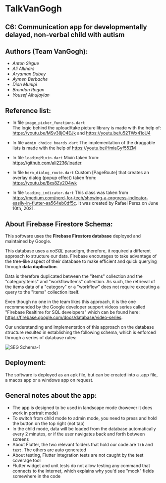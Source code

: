 # TalkVanGogh


## C6: Communication app for developmentally delayed, non-verbal child with autism



## Authors (Team VanGogh):

- *Anton Sirgue*
- *Ali Alkhars*
- *Aryaman Dubey*
- *Aymen Berbache*
- *Dion Munipi*
- *Brendan Rogan*
- *Yousef Alhujaylan*


## Reference list:

- In file `image_picker_functions.dart`    
    The logic behind the upload/take picture library is made with the help of: https://youtu.be/MSv38jO4EJk and https://youtu.be/u52TWx41oU4

- In file `admin_choice_boards.dart`
    The implementation of the draggable lists is made with the help of https://youtu.be/HmiaGyf55ZM

- In file `loadingMixin.dart`
    Mixin taken from: https://github.com/ali2236/loader

- In file `hero_dialog_route.dart`
    Custom [PageRoute] that creates an overlay dialog (popup effect) taken from: https://youtu.be/Bxs8Zy2O4wk

- In file `loading_indicator.dart`
    This class was taken from https://medium.com/nerd-for-tech/showing-a-progress-indicator-easily-in-flutter-aa564eb0df5c.
    It was created by Rafael Perez on June 10th, 2021.

## About Firebase Firestore Schema:
This software uses the **Firebase Firestore database** deployed and maintained by Google. 

This database uses a *noSQL* paradigm, therefore, it required a different approach to structure our data. Firebase encourages to take advantage of the tree-like aspect of their database to make efficient and quick querying through **data duplication**. 

Data is therefore duplicated between the "items" collection and the "categoryItems" and "workflowItems" collection. As such, the retrieval of the items data of a "category" or a "workflow" does not require executing a query to the "items" collection itself. 

Even though no one in the team likes this approach, it is the one recommended by the Google developer support videos series called "Firebase Realtime for SQL developers" which can be found here: https://firebase.google.com/docs/database/video-series. 

Our understanding and implementation of this approach on the database structure resulted in establishing the following schema, which is enforced through a series of database rules:

![SEG Schema-1](https://user-images.githubusercontent.com/34315087/226924575-46036104-0cc3-40af-976c-b9438c49f04c.jpg)


## Deployment:
The software is deployed as an apk file, but can be created into a .app file, a macos app or a windows app on request.

## General notes about the app:
- The app is designed to be used in landscape mode (however it does work in portrait mode)
- To switch from child mode to admin mode, you need to press and hold the button on the top right (not tap)
- In the child mode, data will be loaded from the database automatically every 2 minutes, or if the user navigates back and forth between screens
- About Flutter, the two relevant folders that hold our code are `lib` and `test`. The others are auto generated
- About testing, Flutter integration tests are not caught by the test coverage tool
- Flutter widget and unit tests do not allow testing any command that connects to the internet, which explains why you'd see "mock" fields somewhere in the code
